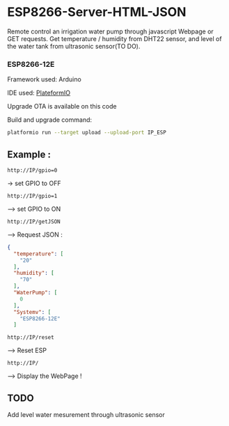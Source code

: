 # ESP8266-Server-HTML-JSON
Remote control an irrigation water pump through javascript Webpage or GET requests. 
Get temperature / humidity from DHT22 sensor, and level of the water tank from ultrasonic sensor(TO DO).

### ESP8266-12E

Framework used: Arduino

IDE used:
[PlateformIO](http://platformio.org/)

Upgrade OTA is available on this code 

Build and upgrade command:

``` bash
platformio run --target upload --upload-port IP_ESP
```
## Example :
```
http://IP/gpio=0
```
-> set GPIO to OFF
```
http://IP/gpio=1
```
--> set GPIO to ON
```
http://IP/getJSON
```
--> Request JSON :
``` JSON
{
  "temperature": [
    "20"
  ],
  "humidity": [
    "70"
  ],
  "WaterPump": [
    0
  ],
  "Systemv": [
    "ESP8266-12E"
  ]
```
```
http://IP/reset
```

--> Reset ESP
```
http://IP/
```

--> Display the WebPage !

## TODO
Add level water mesurement through ultrasonic sensor
